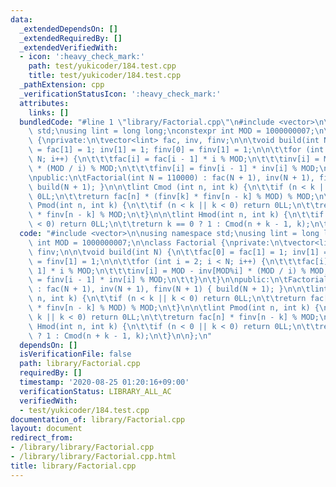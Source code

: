 ```yaml
---
data:
  _extendedDependsOn: []
  _extendedRequiredBy: []
  _extendedVerifiedWith:
  - icon: ':heavy_check_mark:'
    path: test/yukicoder/184.test.cpp
    title: test/yukicoder/184.test.cpp
  _pathExtension: cpp
  _verificationStatusIcon: ':heavy_check_mark:'
  attributes:
    links: []
  bundledCode: "#line 1 \"library/Factorial.cpp\"\n#include <vector>\n\nusing namespace\
    \ std;\nusing lint = long long;\nconstexpr int MOD = 1000000007;\n\nclass Factorial\
    \ {\nprivate:\n\tvector<lint> fac, inv, finv;\n\n\tvoid build(int N) {\n\t\tfac[0]\
    \ = fac[1] = 1; inv[1] = 1; finv[0] = finv[1] = 1;\n\n\t\tfor (int i = 2; i <\
    \ N; i++) {\n\t\t\tfac[i] = fac[i - 1] * i % MOD;\n\t\t\tinv[i] = MOD - inv[MOD%i]\
    \ * (MOD / i) % MOD;\n\t\t\tfinv[i] = finv[i - 1] * inv[i] % MOD;\n\t\t}\n\t}\n\
    \npublic:\n\tFactorial(int N = 110000) : fac(N + 1), inv(N + 1), finv(N + 1) {\
    \ build(N + 1); }\n\n\tlint Cmod (int n, int k) {\n\t\tif (n < k || k < 0) return\
    \ 0LL;\n\t\treturn fac[n] * (finv[k] * finv[n - k] % MOD) % MOD;\n\t}\n\n\tlint\
    \ Pmod(int n, int k) {\n\t\tif (n < k || k < 0) return 0LL;\n\t\treturn fac[n]\
    \ * finv[n - k] % MOD;\n\t}\n\n\tlint Hmod(int n, int k) {\n\t\tif (n < 0 || k\
    \ < 0) return 0LL;\n\t\treturn k == 0 ? 1 : Cmod(n + k - 1, k);\n\t}\n\n};\n"
  code: "#include <vector>\n\nusing namespace std;\nusing lint = long long;\nconstexpr\
    \ int MOD = 1000000007;\n\nclass Factorial {\nprivate:\n\tvector<lint> fac, inv,\
    \ finv;\n\n\tvoid build(int N) {\n\t\tfac[0] = fac[1] = 1; inv[1] = 1; finv[0]\
    \ = finv[1] = 1;\n\n\t\tfor (int i = 2; i < N; i++) {\n\t\t\tfac[i] = fac[i -\
    \ 1] * i % MOD;\n\t\t\tinv[i] = MOD - inv[MOD%i] * (MOD / i) % MOD;\n\t\t\tfinv[i]\
    \ = finv[i - 1] * inv[i] % MOD;\n\t\t}\n\t}\n\npublic:\n\tFactorial(int N = 110000)\
    \ : fac(N + 1), inv(N + 1), finv(N + 1) { build(N + 1); }\n\n\tlint Cmod (int\
    \ n, int k) {\n\t\tif (n < k || k < 0) return 0LL;\n\t\treturn fac[n] * (finv[k]\
    \ * finv[n - k] % MOD) % MOD;\n\t}\n\n\tlint Pmod(int n, int k) {\n\t\tif (n <\
    \ k || k < 0) return 0LL;\n\t\treturn fac[n] * finv[n - k] % MOD;\n\t}\n\n\tlint\
    \ Hmod(int n, int k) {\n\t\tif (n < 0 || k < 0) return 0LL;\n\t\treturn k == 0\
    \ ? 1 : Cmod(n + k - 1, k);\n\t}\n\n};\n"
  dependsOn: []
  isVerificationFile: false
  path: library/Factorial.cpp
  requiredBy: []
  timestamp: '2020-08-25 01:20:16+09:00'
  verificationStatus: LIBRARY_ALL_AC
  verifiedWith:
  - test/yukicoder/184.test.cpp
documentation_of: library/Factorial.cpp
layout: document
redirect_from:
- /library/library/Factorial.cpp
- /library/library/Factorial.cpp.html
title: library/Factorial.cpp
---
```

